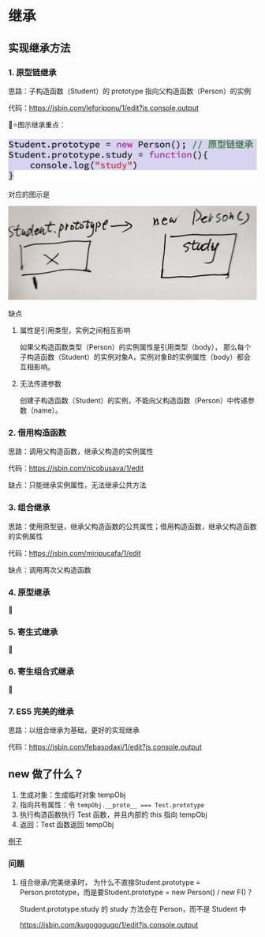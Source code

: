 # 继承

## 实现继承方法

### 1. 原型链继承

思路：子构造函数（Student）的 prototype 指向父构造函数（Person）的实例

代码：https://jsbin.com/leforiponu/1/edit?js,console,output

🌟⭐图示继承重点：

![](https://raw.githubusercontent.com/wojiaofengzhongzhuifeng/image-host/master/img/20190516145755.png)

对应的图示是

![](https://raw.githubusercontent.com/wojiaofengzhongzhuifeng/image-host/master/img/20190516142623.png)

缺点

 1. 属性是引用类型，实例之间相互影响

    如果父构造函数类型（Person）的实例属性是引用类型（body）， 那么每个子构造函数（Student）的实例对象A，实例对象B的实例属性（body）都会互相影响。

2. 无法传递参数

   创建子构造函数（Student）的实例，不能向父构造函数（Person）中传递参数（name）。

### 2. 借用构造函数

思路：调用父构造函数，继承父构造的实例属性

代码：https://jsbin.com/nicobusava/1/edit

缺点：只能继承实例属性，无法继承公共方法

### 3. 组合继承

思路：使用原型链，继承父构造函数的公共属性；借用构造函数，继承父构造函数的实例属性

代码：https://jsbin.com/miripucafa/1/edit

缺点：调用两次父构造函数

### 4. 原型继承

🚧

### 5. 寄生式继承

🚧

### 6. 寄生组合式继承

🚧

### 7. ES5 完美的继承

思路：以组合继承为基础，更好的实现继承

代码：https://jsbin.com/febasodaxi/1/edit?js,console,output

## new 做了什么？

1. 生成对象：生成临时对象 tempObj
2. 指向共有属性：令 `tempObj.__proto__ === Test.prototype`
3. 执行构造函数执行 Test 函数，并且内部的 this 指向 tempObj
4. 返回：Test 函数返回 tempObj

[例子](https://jsbin.com/hakiwomuno/1/edit?js,console,output)



### 问题

1. 组合继承/完美继承时， 为什么不直接Student.prototype = Person.prototype，而是要Student.prototype = new Person() / new F()？

   Student.prototype.study 的 study 方法会在 Person，而不是 Student 中

   https://jsbin.com/kugogogugo/1/edit?js,console,output











